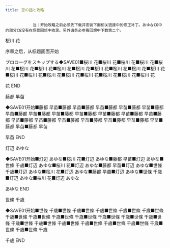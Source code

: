 ```yaml
---
title: 恋の話と攻略
---
```


                注：开始攻略之前必须先下载并安装下面相关链接中的修正补丁。あゆなCG中的部分CG没有在场景回想中收录。另外请务必参看回想中下数第二个。

桜川 花

序章之后，从标题画面开始

プロローグをスキップする◆SAVE01■桜川 花■桜川 花■桜川 花■桜川 花■桜川 花■桜川 花■桜川 花■桜川 花■桜川 花■桜川 花■桜川 花■桜川 花■桜川 花■桜川 花■桜川 花■桜川 花■桜川 花■桜川 花■桜川 花■桜川 花■桜川 花

花 END

藤都 早苗

◆SAVE01开始■藤都 早苗■藤都 早苗■藤都 早苗■藤都 早苗■藤都 早苗■藤都 早苗■藤都 早苗■藤都 早苗■藤都 早苗■藤都 早苗■藤都 早苗■藤都 早苗■藤都 早苗■藤都 早苗■藤都 早苗■藤都 早苗■藤都 早苗■藤都 早苗■藤都 早苗■藤都 早苗■藤都 早苗

早苗 END

灯辺 あゆな

◆SAVE01开始■灯辺 あゆな■桜川 花■灯辺 あゆな■藤都 早苗■灯辺 あゆな■世條 千歳■灯辺 あゆな■桜川 花■灯辺 あゆな■藤都 早苗■灯辺 あゆな■世條 千歳■灯辺 あゆな■桜川 花■灯辺 あゆな■藤都 早苗■灯辺 あゆな■世條 千歳■灯辺 あゆな■桜川 花■灯辺 あゆな

あゆな END

世條 千歳

◆SAVE01开始■世條 千歳■世條 千歳■世條 千歳■世條 千歳■世條 千歳■世條 千歳■世條 千歳■世條 千歳■世條 千歳■世條 千歳■世條 千歳■世條 千歳■世條 千歳■世條 千歳■世條 千歳■世條 千歳■世條 千歳■世條 千歳■世條 千歳■世條 千歳■世條 千歳

千歳 END
              
